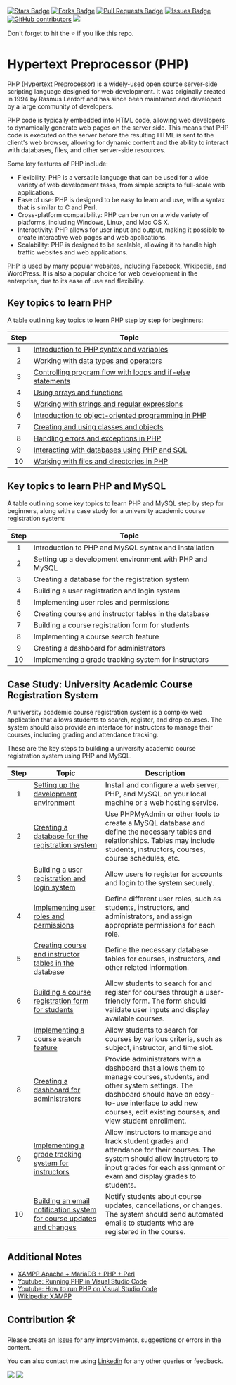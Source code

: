 <a href="https://github.com/drshahizan/learn-php/stargazers"><img src="https://img.shields.io/github/stars/drshahizan/learn-php" alt="Stars Badge"/></a>
<a href="https://github.com/drshahizan/learn-php/network/members"><img src="https://img.shields.io/github/forks/drshahizan/learn-php" alt="Forks Badge"/></a>
<a href="https://github.com/drshahizan/learn-php/pulls"><img src="https://img.shields.io/github/issues-pr/drshahizan/learn-php" alt="Pull Requests Badge"/></a>
<a href="https://github.com/drshahizan/learn-php/issues"><img src="https://img.shields.io/github/issues/drshahizan/learn-php" alt="Issues Badge"/></a>
<a href="https://github.com/drshahizan/learn-php/graphs/contributors"><img alt="GitHub contributors" src="https://img.shields.io/github/contributors/drshahizan/learn-php?color=2b9348"></a>
![](https://visitor-badge.glitch.me/badge?page_id=drshahizan/learn-php)

Don't forget to hit the :star: if you like this repo.

# Hypertext Preprocessor (PHP)

PHP (Hypertext Preprocessor) is a widely-used open source server-side scripting language designed for web development. It was originally created in 1994 by Rasmus Lerdorf and has since been maintained and developed by a large community of developers.

PHP code is typically embedded into HTML code, allowing web developers to dynamically generate web pages on the server side. This means that PHP code is executed on the server before the resulting HTML is sent to the client's web browser, allowing for dynamic content and the ability to interact with databases, files, and other server-side resources.

Some key features of PHP include:

- Flexibility: PHP is a versatile language that can be used for a wide variety of web development tasks, from simple scripts to full-scale web applications.
- Ease of use: PHP is designed to be easy to learn and use, with a syntax that is similar to C and Perl.
- Cross-platform compatibility: PHP can be run on a wide variety of platforms, including Windows, Linux, and Mac OS X.
- Interactivity: PHP allows for user input and output, making it possible to create interactive web pages and web applications.
- Scalability: PHP is designed to be scalable, allowing it to handle high traffic websites and web applications.

PHP is used by many popular websites, including Facebook, Wikipedia, and WordPress. It is also a popular choice for web development in the enterprise, due to its ease of use and flexibility.

## Key topics to learn PHP
A table outlining key topics to learn PHP step by step for beginners:

| Step | Topic |
|:----:|------------------------------------------------|
| 1 | [Introduction to PHP syntax and variables](mod01/01-syntax.md) |
| 2 | [Working with data types and operators](mod01/02-data-operator.md)  |
| 3 | [Controlling program flow with loops and if-else statements](mod01/03-loop.md)  |
| 4 | [Using arrays and functions](mod01/04-array.md)  |
| 5 | [Working with strings and regular expressions](mod01/05-string.md) |
| 6 | [Introduction to object-oriented programming in PHP](mod01/06-oo.md) |
| 7 | [Creating and using classes and objects](mod01/07-class.md) |
| 8 | [Handling errors and exceptions in PHP](mod01/08-error.md) |
| 9 | [Interacting with databases using PHP and SQL](mod01/09-db.md) |
| 10 | [Working with files and directories in PHP](mod01/10-file.md) |

## Key topics to learn PHP and MySQL

A table outlining some key topics to learn PHP and MySQL step by step for beginners, along with a case study for a university academic course registration system:

| Step | Topic                                                   |
|:----:|---------------------------------------------------------|
| 1 | Introduction to PHP and MySQL syntax and installation |
| 2 | Setting up a development environment with PHP and MySQL |
| 3 | Creating a database for the registration system |
| 4 | Building a user registration and login system            |
| 5 | Implementing user roles and permissions                  |
| 6 | Creating course and instructor tables in the database    |
| 7 | Building a course registration form for students         |
| 8 | Implementing a course search feature                      |
| 9 | Creating a dashboard for administrators                   |
| 10 | Implementing a grade tracking system for instructors      |

## Case Study: University Academic Course Registration System

A university academic course registration system is a complex web application that allows students to search, register, and drop courses. The system should also provide an interface for instructors to manage their courses, including grading and attendance tracking.

These are the key steps to building a university academic course registration system using PHP and MySQL.

| Step | Topic | Description |
|:----:|------|------|
| 1 | [Setting up the development environment](mod02/01.md) | Install and configure a web server, PHP, and MySQL on your local machine or a web hosting service.|
| 2 | [Creating a database for the registration system](mod02/02.md) | Use PHPMyAdmin or other tools to create a MySQL database and define the necessary tables and relationships. Tables may include students, instructors, courses, course schedules, etc.|
| 3 | [Building a user registration and login system](mod02/03.md) | Allow users to register for accounts and login to the system securely.|
| 4 | [Implementing user roles and permissions](mod02/04.md) | Define different user roles, such as students, instructors, and administrators, and assign appropriate permissions for each role.|
| 5 | [Creating course and instructor tables in the database](mod02/05.md) | Define the necessary database tables for courses, instructors, and other related information.|
| 6 | [Building a course registration form for students](mod02/06.md) | Allow students to search for and register for courses through a user-friendly form. The form should validate user inputs and display available courses. |
| 7 | [Implementing a course search feature](mod02/07.md) | Allow students to search for courses by various criteria, such as subject, instructor, and time slot.|
| 8 | [Creating a dashboard for administrators](mod02/08.md) | Provide administrators with a dashboard that allows them to manage courses, students, and other system settings. The dashboard should have an easy-to-use interface to add new courses, edit existing courses, and view student enrollment.|
| 9 | [Implementing a grade tracking system for instructors](mod02/09.md) | Allow instructors to manage and track student grades and attendance for their courses. The system should allow instructors to input grades for each assignment or exam and display grades to students.|
| 10 | [Building an email notification system for course updates and changes](mod02/10.md) |Notify students about course updates, cancellations, or changes. The system should send automated emails to students who are registered in the course.|

## Additional Notes
- [XAMPP Apache + MariaDB + PHP + Perl](https://www.apachefriends.org/index.html)
- [Youtube: Running PHP in Visual Studio Code](https://youtu.be/4vKJMLXGirw)
- [Youtube: How to run PHP on Visual Studio Code](https://youtu.be/begPcGfAwzY)
- [Wikipedia: XAMPP](https://en.wikipedia.org/wiki/XAMPP)

## Contribution 🛠️
Please create an [Issue](https://github.com/drshahizan/learn-php/issues) for any improvements, suggestions or errors in the content.

You can also contact me using [Linkedin](https://www.linkedin.com/in/drshahizan/) for any other queries or feedback.

![](https://komarev.com/ghpvc/?username=drshahizan&label=Views&color=0e75b6&style=flat)
![](https://hit.yhype.me/github/profile?user_id=81284918)

